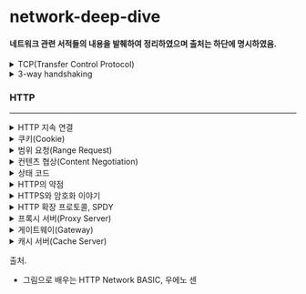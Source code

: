 # network-deep-dive
#### 네트워크 관련 서적들의 내용을 발췌하여 정리하였으며 출처는 하단에 명시하였음.

<details>
<summary>TCP(Transfer Control Protocol)</summary>

TCP는 트랜스포트 계층에 해당하며 신뢰성 있는 바이트 스트림 서비스를 제공 한다. 바이트 스트림 서비스란 용량이 큰 데이터를 보내기 쉽게 TCP 세그먼트라고 하는 단위 패킷으로 작게 분해하여 관리하는 것을 말한다. 결국 TCP는 대용량의 데이터를 작게 분해해서 보내고, 정확하게 도착했는지 확인하는 역할을 담당한다.

</details>

<details>
<summary>3-way handshaking</summary>

TCP는 상대방에게 정확하게 데이터를 보내기 위해 3-way handshaking 방법을 사용하는데, 이 방법은 패킷을 보내고 바로 끝내는 것이 아니라 보내졌는지 여부를 'SYN', 'ACK' 이라는 TCP 플래그를 사용하여 확인한다.

SYN 패킷 전송(송신 측) > SYN/ACK 패킷 전송(수신 측) > ACK 전송(송신 측)

만약 핸드셰이킹 과정에서 도중에 통신이 끈헝지면 TCP는 같은 수순으로 패킷을 재전송한다.

</details>

### HTTP
<hr>
<details>
<summary>HTTP 지속 연결</summary>

HTTP 초기 버전에서는 HTTP 통신을 한 번 할때마다 TCP에 의해 연결과 접속을 종료할 필요가 있었다. 초기 당시의 통신에서는 작은 사이즈의 텍스트를 보내는 정도여서 문제가 없었다.

하지만 요청한 하나의 HTML에 여러 이미지가 포함되어 있는 경우 HTTP 요청 시에 HTML 문서에 포함되어 있는 이미지를 획득하기 위해서 내부 이미지만큼의 리퀘스트를 송신하는데, 그때마다 TCP 연결/종료가 발생하여 불필요한 통신량이 생긴다. HTTP/1.0 이후에 지속 연결(Persistent Connections)이라는 방법이 고안되었는데, 이는 한 쪽이 명시적으로 연결을 종료하지 않는 이상 TCP 연결을 계속 유지한다.

이러한 지속 연결 방식을 통해, 여러 리퀘스트를 보낼 수 있도록 HTTP pipelining 이 가능해지는데, 이전에는 요청 후에 응답을 기다려야 했다면 이제는 요청 후에도 수신을 기다리지않고 바로 다음 리퀘스트를 보낼 수 있게 된다.
</details>

<details>
<summary>쿠키(Cookie)</summary>

HTTP는 stateless 프로토콜이기 때문에 과거의 상태를 관리하지 않아 서버의 CPU나 메모리 같은 리소스의 소비를 억제할 수 있고 단순함으로 다양한 곳에서 이용할 수 있다.

무상태의 단점(인증 등의 관리)를 보안하기 위해 쿠키라는 시스템이 도입되었는데, 쿠키라는 헤더 필드를 통해 상태를 관리할 수 있다.

쿠키는 HTTP/1.1의 사양인 RFC2616에 포함된 것은 아니다.

한번 서버에 송출한 클라이언트의 쿠키는 서버에서 명시적으로 삭젷나느 방법은 없고, 유효 기간이 지났따면 쿠키를 덮어쓰는 것으로 실질적은 클라이언트 측의 쿠키를 삭제한다. Expires 속성을 생략하면 브라우저 세션이 유지되는 경우에만 유효하다.

</details>

<details>
<summary>범위 요청(Range Request)</summary>

대용량의 이미지와 데이터를 다운로드 중에 커넥션이 끊어지게 되면 처음부터 다시 다운로드 해야 한다. 이런 문제를 해결하기 위해 resume 기능을 통해 이전에 다운로드를 한 곳에서부터 다운로드를 재개할 수 있는데, 엔티티의 범위를 지정해서 다운로드 할 필요가 있다. 이 같이 범위를 지정해서 요청 하는 것을 Range Request 라고 한다.

</details>

<details>
<summary>컨텐츠 협상(Content Negotiation)</summary>

클라이언트에 더욱 적합한 리소스를 제공하기 위한 구조이다. 영어판 브라우저에서는 Google 영문 페이지를, 한국판 브라우저에서는 Google 한국어 페이지를 응답하는 것이 예시이다.

컨텐츠 협상은 Accept-Charset, Accept-Encoding, Accept-Language 등의 리퀘스트 헤더 필드를 통해 판단한다. 서버 측에서 협상하는 서버 구동형, 클라이언트 측에서 협상하는 에이전트 구동형, 혼합형인 transparent 형이 있따.

</details>

<details>
<summary>상태 코드</summary>

HTTP의 응답에는 결과가 어떻게 처리되었는지 알려주는 상태 코드가 있다. 그 구성은 아래와 같다.

* 1xx(Informational) - 리퀘스트를 받아들여 처리중
* 2xx(Success) - 리퀘스트를 정상적으로 처리했음
  * 200(OK)
  * 204(No Content) - 처리에 성공했지만 응답에 엔티티 바디를 포함하지 않음
  * 206(Partial Content) - Range Request 에 의해 서버가 부분적 리퀘스트를 받았음
* 3xx(Redirection) - 리퀘스트를 완료하기 위해서 추가 동작이 필요
  * 300번대 리스폰드 코드가 되돌아 오면 대부분의 브라우저에서는 리퀘스트를 자동적으로 재송신하도록 되어 있음
* 4xx(Client Error) - 서버가 리퀘스트를 이해할 수 없음
  * 400(Bad Request) - 리퀘스트 구문이 잘못 되었음
  * 401(UnAuthorized) - 인증 실패
  * 403(Forbidden) - 인가 실패
  * 404(Not Found) - 리소스가 서버 상에 없음
* 5xx(Server Error) - 서버가 리퀘스트 처리 실패
  * 500(Internal Server Error) - 서버에서 리퀘스트를 처리 중에 에러가 발생 했음
  * 503(Service Unavailable) - 일시적으로 서버가 과부하 상태이거나 점검 중

**하지만 상태 코드가 현재 상황과 불일치 할 수도 있다. 상태 코드의 대부분은 유저가 다른 내용을 알기 어렵게 되어 있기 때문이다.**

</details>

<details>
<summary>HTTP의 약점</summary>

* HTTP의 요청과 응답 내용은 HTTP 자신을 암호화하는 기능은 없기 때문에 통신 전체가 암호화 되지는 않는다. 즉, 도청이 가능하다. 암호화되지 않은 통신이 약점인 이유는 TCP/IP 구조의 통신 내용은 전부 통신 경로의 도중에 엿볼 수 있기 때문이다. 암호화하더라도 암호화된 메세지 자체는 확인할 수 있다.
* 통신 상대를 확인하지 않기 때문에 위장이 가능하다
* 누구나 요청할 수 있다(Ddos)
* 발신된 요청과 응답이 수신한 요청과 응답과 같은지 아닌지 확인할 수 없다(Man-in-the-Middle Attack)

이러한 약점들을 보완하기 위해 **HTTPS**를 사용한다.
</details>

<details>
<summary>HTTPS와 암호화 이야기</summary>

HTTP에는 암호화 구조가 없지만 SSL(Secure Socket Layer)이나 TLS(Transport Layer Security)라는 다른 프로토콜을 조합함으로써 HTTP의 통신 내용을 암호화할 수 있다. SSL 등을 이용해 안전한 통신로를 확립하고 나서 그 통신로를 사용해 HTTP 통신을 한다. SSL을 조합한 HTTP를 HTTPS 라고 한다.

HTTP에서는 통신 상대를 확인할 수 없지만 SSL은 상대를 확인할 수 있다. SSL은 암호화 뿐만 아니라 상대를 확인하는 수단으로 증명서를 제공하고 있다. 클라이언트가 통신을 개시할 때 서버의 증명서를 확인하여 상대를 확인한다.

HTTPS는 HTTP + 암호화 + 인증 + 완전성 보호(요청의 정확성)을 합친 것이다. HTTPS는 새로운 애플리케이션 계층의 프로토콜은 아니고, HTTP 통신의 소켓 부분을 SSL 혹은 TLS 프로토콜로 대체하는 방식으로 구현된다. 보통 HTTP는 직접 TCP와 통신하지만 SSL을 사용하는 경우에는 HTTP는 SSL과 통신하고 SSL이 TCP와 통신한다.

암호화와 복호화에 하나의 키를 사용하는 방식을 공통키라고 부른다. 하지만 공격자에게 키를 빼앗기게 되면 보안의 큰 허점이 생긴다. 이 때문에 공개키 암호화 방식이 생겼다. 공개키를 통해 암호화하고 복호화할 때는 비밀키를 이용하는 방식이다.

HTTPS는 공통키 암호화와 공개키 암호화의 양쪽 성질을 가진 하이브리드 암호 시스템을 사용한다. 키를 교환하는 곳에서는 공개키 암호화를, 그 후의 통신에서 메세지를 교환할 때는 공통키 암호화(단순하지만 처리 속도가 빠름)를 사용한다.

하지만 공개키의 문제점은, 공개키가 진짜인지 아닌지를 증명할 수 없다는 것이다. 이 문제를 해결 하기 위해 인증 기관(CA:Certificate Authority)과 CA가 발행하는 공개키 증명서가 이용되고 있다. CA는 아래와 같이 이용된다.

서버의 운영자가 CA에 공개키 제출 > CA는 공개키에 디지털 서명을 하여 공개키 생성 > 공개키 인증서에 공개키를 담음 > 서버는 해당 공개키 인증서를 클라이언트에 보내고 공개키 암호로 통신(*인증기관의 공개키는 사전에 브라우저에 내장되어 있음*) 

OpenSSL 등의 소프트웨어를 사용하면 누구든지 인증 기관을 구축하여 서버 증명서를 발행할 수 있지만, 이는 아무런 구실을 못하며 쓸모가 없다. '나야 나' 증명서를 사용하더라도 SSL로 암호화되고 있기 때문에 통신은 안전하다는 설명을 가끔 볼 수 있는데, 통신은 암호화되어 있어도 위장하고 있는 가짜 서버와 통신하고 있을 가능성이 있따.

HTTPS에도 문제는 있는데, 바로 SSL을 사용하면 서버,클라이언트 모두 암호화와 복호화 처리가 필요하여 CPU나 메모리 등의 리소스를 소비하기 때문에 처리가 늦어진다는 것이다. 네트워크의 부하는 HTTP를 사용하는 경우에 비해 2배에서 100배까지도 느려진다.
</details>

<details>
<summary>HTTP 확장 프로토콜, SPDY</summary>

구글에서 발표한 SPDY는 HTTP의 병목 현상을 해소하고 웹 페이지 로딩 시간을 50% 단축한다는 목표를 세우고 개발되고 있다. SNS에서는 단시간에 대량의 갱신 정보가 발생하는데, 갱신된 정보를 가능한 빨리 실시간으로 표시하기 위해서는 서버상의 정보가 갱신되었을 때 클라이언트의 화면에 반영할 필요가 있다. 이는 단순하지만 HTTP에서는 처리할 수 없다. 한 개의 커넥션으로 한 개의 요청, 응답만 받는 것은 불가능 등이 이유다. Comet으로 응답을 보류 상태에 두면서 컨텐츠를 실시간 갱신할 수는 있지만, 이를 위해 커넥션을 유지하는 시간이 길어진다.

SPDY는 애플리케이션 계층(HTTP)과 트랜스포트 계층(TCP) 사이에 새로운 세션 계층을 추가하는 형태로 동작한다. SPDY를 사용하면 단일 TCP 접속으로 복수의 HTTP 요청을 무제한 처리할 수 있으며 우선순위를 할당할 수도 있다. 요청과 응답 헤더를 압축하고, 서버에서 클라이언트로 푸시를 보낼 수 있다.

**책과는 별도로, 현재는 SPDY는 HTTP 2.0에 밀려 크롬 브라우저에서 제거되었으며 HTTP 2.0의 규격에 참고로 사용 되었다.**

</details>



<details>
<summary>프록시 서버(Proxy Server)</summary>

프록시 서버는 서버와 클라이언트의 양쪽 역할을 하는 중계 서버로, 클라이언트로부터의 리퀘스트를 서버에 전송하고, 서버로부터의 리스폰스를 클라이언트에게 전송한다.

HTTP 통신에서 프록시 서버를 여러 대 경유하는 것도 가능한데, 이럴 때에는 Via 헤드 필드에 경유한 호스트 정보를 추가해야 한다.

프록시 서버를 경유하는 이유는 캐시를 사용해서 네트워크 대역 등을 효율적으로 사용하거나 조직 내에 특정 웹 사이트에 대한 액세스 제한, 액세스 로그를 획득하는 정책을 지키기 위해서이다.
</details>

<details>
<summary>게이트웨이(Gateway)</summary>

게이트웨이의 동작은 프록시와 유사하지만, 게이트웨이의 경우에는 그 다음에 있는 서버가 HTTP 서버 이외의 서비스를 제공하는 서버가 된다.암호화 등의 방법을 통해 안전하게 접속하여 통신의 안전성을 높이는 역할 등을 한다.

</details>

<details>
<summary>캐시 서버(Cache Server)</summary>

캐시 서버는 프록시 서버의 하나로 캐싱 프록시로 분류된다. 프록시가 서버로부터의 리스폰스를 중계하는 때에 프록시 서버 상에 리소스의 사본을 보존한다.

</details>


출처.
* 그림으로 배우는 HTTP Network BASIC, 우에노 센